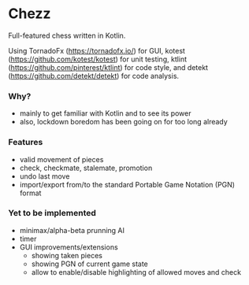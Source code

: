 # Chezz
Full-featured chess written in Kotlin.

Using TornadoFx (https://tornadofx.io/) for GUI, kotest (https://github.com/kotest/kotest)
for unit testing, ktlint (https://github.com/pinterest/ktlint) for code style,
and detekt (https://github.com/detekt/detekt) for code analysis.

### Why?
- mainly to get familiar with Kotlin and to see its power
- also, lockdown boredom has been going on for too long already

### Features
- valid movement of pieces
- check, checkmate, stalemate, promotion
- undo last move
- import/export from/to the standard Portable Game Notation (PGN) format
  
### Yet to be implemented
- minimax/alpha-beta prunning AI
- timer
- GUI improvements/extensions
    - showing taken pieces
    - showing PGN of current game state
    - allow to enable/disable highlighting of allowed moves and check
